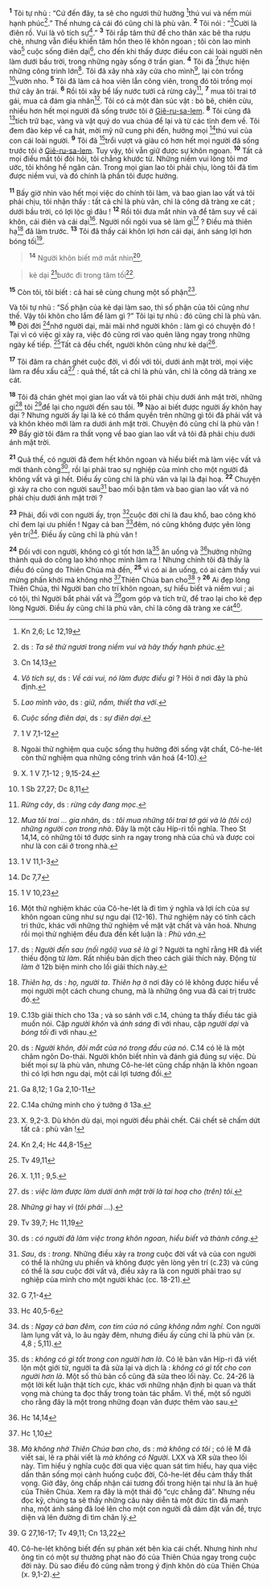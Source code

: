 <sup><b>1</b></sup> Tôi tự nhủ : “Cứ đến đây, ta sẽ cho ngươi thử hưởng [^1*]thú vui và nếm mùi hạnh phúc[^1].” Thế nhưng cả cái đó cũng chỉ là phù vân. <sup><b>2</b></sup> Tôi nói : “[^2*]Cười là điên rồ. Vui là vô tích sự[^2].” <sup><b>3</b></sup> Tôi rắp tâm thử để cho thân xác bê tha rượu chè, nhưng vẫn điều khiển tâm hồn theo lẽ khôn ngoan ; tôi còn lao mình vào[^3] cuộc sống điên dại[^4], cho đến khi thấy được điều con cái loài người nên làm dưới bầu trời, trong những ngày sống ở trần gian. <sup><b>4</b></sup> Tôi đã [^3*]thực hiện những công trình lớn[^5]. Tôi đã xây nhà xây cửa cho mình[^6], lại còn trồng [^4*]vườn nho. <sup><b>5</b></sup> Tôi đã làm cả hoa viên lẫn công viên, trong đó tôi trồng mọi thứ cây ăn trái. <sup><b>6</b></sup> Rồi tôi xây bể lấy nước tưới cả rừng cây[^7], <sup><b>7</b></sup> mua tôi trai tớ gái, mua cả đám gia nhân[^8]. Tôi có cả một đàn súc vật : bò bê, chiên cừu, nhiều hơn hết mọi người đã sống trước tôi ở [Giê-ru-sa-lem](). <sup><b>8</b></sup> Tôi cũng đã [^5*]tích trữ bạc, vàng và vật quý do vua chúa để lại và từ các tỉnh đem về. Tôi đem đào kép về ca hát, mời mỹ nữ cung phi đến, hưởng mọi [^6*]thú vui của con cái loài người. <sup><b>9</b></sup> Tôi đã [^7*]trổi vượt và giàu có hơn hết mọi người đã sống trước tôi ở [Giê-ru-sa-lem](). Tuy vậy, tôi vẫn giữ được sự khôn ngoan. <sup><b>10</b></sup> Tất cả mọi điều mắt tôi đòi hỏi, tôi chẳng khước từ. Những niềm vui lòng tôi mơ ước, tôi không hề ngăn cản. Trong mọi gian lao tôi phải chịu, lòng tôi đã tìm được niềm vui, và đó chính là phần tôi được hưởng.

<sup><b>11</b></sup> Bấy giờ nhìn vào hết mọi việc do chính tôi làm, và bao gian lao vất vả tôi phải chịu, tôi nhận thấy : tất cả chỉ là phù vân, chỉ là công dã tràng xe cát ; dưới bầu trời, có lợi lộc gì đâu ! <sup><b>12</b></sup> Rồi tôi đưa mắt nhìn và để tâm suy về cái khôn, cái điên và cái dại[^9]. Người nối ngôi vua sẽ làm gì[^10] ? Điều mà thiên hạ[^11] đã làm trước. <sup><b>13</b></sup> Tôi đã thấy cái khôn lợi hơn cái dại, ánh sáng lợi hơn bóng tối[^12].


> <sup><b>14</b></sup> Người khôn biết mở mắt nhìn[^13],
>


> kẻ dại [^8*]bước đi trong tăm tối[^14].
>

<sup><b>15</b></sup> Còn tôi, tôi biết : cả hai sẽ cùng chung một số phận[^15].

Và tôi tự nhủ : “Số phận của kẻ dại làm sao, thì số phận của tôi cũng như thế. Vậy tôi khôn cho lắm để làm gì ?” Tôi lại tự nhủ : đó cũng chỉ là phù vân. <sup><b>16</b></sup> Đời đời [^9*]nhớ người dại, mãi mãi nhớ người khôn : làm gì có chuyện đó ! Tại vì có việc gì xảy ra, việc đó cũng rơi vào quên lãng ngay trong những ngày kế tiếp. [^10*]Tất cả đều chết, người khôn cũng như kẻ dại[^16].

<sup><b>17</b></sup> Tôi đâm ra chán ghét cuộc đời, vì đối với tôi, dưới ánh mặt trời, mọi việc làm ra đều xấu cả[^17] : quả thế, tất cả chỉ là phù vân, chỉ là công dã tràng xe cát.

<sup><b>18</b></sup> Tôi đã chán ghét mọi gian lao vất vả tôi phải chịu dưới ánh mặt trời, những gì[^18] tôi [^11*]để lại cho người đến sau tôi. <sup><b>19</b></sup> Nào ai biết được người ấy khôn hay dại ? Nhưng người ấy lại là kẻ có thẩm quyền trên những gì tôi đã phải vất vả và khôn khéo mới làm ra dưới ánh mặt trời. Chuyện đó cũng chỉ là phù vân ! <sup><b>20</b></sup> Bấy giờ tôi đâm ra thất vọng về bao gian lao vất vả tôi đã phải chịu dưới ánh mặt trời.

<sup><b>21</b></sup> Quả thế, có người đã đem hết khôn ngoan và hiểu biết mà làm việc vất vả mới thành công[^19], rồi lại phải trao sự nghiệp của mình cho một người đã không vất vả gì hết. Điều ấy cũng chỉ là phù vân và lại là đại hoạ. <sup><b>22</b></sup> Chuyện gì xảy ra cho con người sau[^20] bao mối bận tâm và bao gian lao vất vả nó phải chịu dưới ánh mặt trời ?

<sup><b>23</b></sup> Phải, đối với con người ấy, trọn [^12*]cuộc đời chỉ là đau khổ, bao công khó chỉ đem lại ưu phiền ! Ngay cả ban [^13*]đêm, nó cũng không được yên lòng yên trí[^21]. Điều ấy cũng chỉ là phù vân !

<sup><b>24</b></sup> Đối với con người, không có gì tốt hơn là[^22] ăn uống và [^14*]hưởng những thành quả do công lao khó nhọc mình làm ra ! Nhưng chính tôi đã thấy là điều đó cũng do Thiên Chúa mà đến, <sup><b>25</b></sup> vì có ai ăn uống, có ai cảm thấy vui mừng phấn khởi mà không nhờ [^15*]Thiên Chúa ban cho[^23] ? <sup><b>26</b></sup> Ai đẹp lòng Thiên Chúa, thì Người ban cho trí khôn ngoan, sự hiểu biết và niềm vui ; ai có tội, thì Người bắt phải vất vả [^16*]gom góp và tích trữ, để trao lại cho kẻ đẹp lòng Người. Điều ấy cũng chỉ là phù vân, chỉ là công dã tràng xe cát[^24].

[^1]: ds : *Ta sẽ thử ngươi trong niềm vui và hãy thấy hạnh phúc*.
[^2]: *Vô tích sự*, ds : *Về cái vui, nó làm được điều gì* ? Hỏi ở nơi đây là phủ định.
[^3]: *Lao mình vào*, ds : *giữ, nắm, thiết tha với*.
[^4]: *Cuộc sống điên dại*, ds : *sự điên dại*.
[^5]: Ngoài thử nghiệm qua cuộc sống thụ hưởng đời sống vật chất, Cô-he-lét còn thử nghiệm qua những công trình văn hoá (4-10).
[^6]: X. 1 V 7,1-12 ; 9,15-24.
[^7]: *Rừng cây*, ds : *rừng cây đang mọc*.
[^8]: *Mua tôi trai ... gia nhân*, ds : *tôi mua những tôi trai tớ gái và là (tôi có) những người con trong nhà*. Đây là một câu Híp-ri tối nghĩa. Theo St 14,14, có những tôi tớ được sinh ra ngay trong nhà của chủ và được coi như là con cái ở trong nhà.
[^9]: Một thử nghiệm khác của Cô-he-lét là đi tìm ý nghĩa và lợi ích của sự khôn ngoan cũng như sự ngu dại (12-16). Thử nghiệm này có tính cách tri thức, khác với những thử nghiệm về mặt vật chất và văn hoá. Nhưng rồi mọi thử nghiệm đều đưa đến kết luận là : *Phù vân*.
[^10]: ds : *Người đến sau (nối ngôi) vua sẽ là gì* ? Người ta nghĩ rằng HR đã viết thiếu động từ *làm*. Rất nhiều bản dịch theo cách giải thích này. Động từ *làm* ở 12b biện minh cho lối giải thích này.
[^11]: *Thiên hạ,* ds : *họ, người ta*. *Thiên hạ* ở nơi đây có lẽ không được hiểu về mọi người một cách chung chung, mà là những ông vua đã cai trị trước đó.
[^12]: C.13b giải thích cho 13a ; và so sánh với c.14, chúng ta thấy điều tác giả muốn nói. Cặp *người khôn* và *ánh sáng* đi với nhau, cặp *người dại* và *bóng tối* đi với nhau.
[^13]: ds : *Người khôn, đôi mắt của nó trong đầu của nó*. C.14 có lẽ là một châm ngôn Do-thái. Người khôn biết nhìn và đánh giá đúng sự việc. Dù biết mọi sự là phù vân, nhưng Cô-he-lét cũng chấp nhận là khôn ngoan thì có lợi hơn ngu dại, một cái lợi tương đối.
[^14]: C.14a chứng minh cho ý tưởng ở 13a.
[^15]: X. 9,2-3. Dù khôn dù dại, mọi người đều phải chết. Cái chết sẽ chấm dứt tất cả : phù vân !
[^16]: X. 1,11 ; 9,5.
[^17]: ds : *việc làm được làm dưới ánh mặt trời là tai hoạ cho (trên) tôi*.
[^18]: *Những gì* hay *vì* (*tôi phải ...*).
[^19]: ds : *có người đã làm việc trong khôn ngoan, hiểu biết và thành công*.
[^20]: *Sau*, ds : *trong*. Những điều xảy ra *trong* cuộc đời vất vả của con người có thể là những ưu phiền và không được yên lòng yên trí (c.23) và cũng có thể là *sau* cuộc đời vất vả, điều xảy ra là con người phải trao sự nghiệp của mình cho một người khác (cc. 18-21).
[^21]: ds : *Ngay cả ban đêm, con tim của nó cũng không nằm nghỉ.* Con người làm lụng vất vả, lo âu ngày đêm, nhưng điều ấy cũng chỉ là phù vân (x. 4,8 ; 5,11).
[^22]: ds : *không có gì tốt trong con người hơn là*. Có lẽ bản văn Híp-ri đã viết lộn một giới từ, người ta đã sửa lại và dịch là : *không có gì tốt cho con người hơn là*. Một số thủ bản cổ cũng đã sửa theo lối này. Cc. 24-26 là một lời kết luận thật tích cực, khác với những nhận định bi quan và thất vọng mà chúng ta đọc thấy trong toàn tác phẩm. Vì thế, một số người cho rằng đây là một trong những đoạn văn được thêm vào sau.
[^23]: *Mà không nhờ Thiên Chúa ban cho*, ds : *mà không có tôi* ; có lẽ M đã viết sai, lẽ ra phải viết là *mà không có Người*. LXX và XR sửa theo lối này. Tìm hiểu ý nghĩa cuộc đời qua việc quan sát tìm hiểu, hay qua việc dấn thân sống mọi cảnh huống cuộc đời, Cô-he-lét đều cảm thấy thất vọng. Giờ đây, ông chấp nhận cái tương đối trong hiện tại như là ân huệ của Thiên Chúa. Xem ra đây là một thái độ “cực chẳng đã”. Nhưng nếu đọc kỹ, chúng ta sẽ thấy những câu này diễn tả một đức tin đã manh nha, một ánh sáng đã loé lên cho một con người đã dám đặt vấn đề, trực diện và lên đường đi tìm chân lý.
[^24]: Cô-he-lét không biết đến sự phán xét bên kia cái chết. Nhưng hình như ông tin có một sự thưởng phạt nào đó của Thiên Chúa ngay trong cuộc đời này. Dù sao điều đó cũng nằm trong ý định khôn dò của Thiên Chúa (x. 9,1-2).
[^1*]: Kn 2,6; Lc 12,19
[^2*]: Cn 14,13
[^3*]: 1 V 7,1-12
[^4*]: 1 Sb 27,27; Dc 8,11
[^5*]: 1 V 11,1-3
[^6*]: Dc 7,7
[^7*]: 1 V 10,23
[^8*]: Ga 8,12; 1 Ga 2,10-11
[^9*]: Kn 2,4; Hc 44,8-15
[^10*]: Tv 49,11
[^11*]: Tv 39,7; Hc 11,19
[^12*]: G 7,1-4
[^13*]: Hc 40,5-6
[^14*]: Hc 14,14
[^15*]: Hc 1,10
[^16*]: G 27,16-17; Tv 49,11; Cn 13,22
